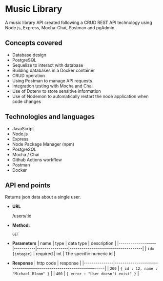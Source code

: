 # Music Library

A music library API created following a CRUD REST API technology using Node.js, Express, Mocha-Chai, Postman and pgAdmin. 

## Concepts covered

- Database design
- PostgreSQL
- Sequelize to interact with database
- Building databases in a Docker container
- CRUD operation 
- Using Postman to manage API requests
- Integration testing with Mocha and Chai
- Use of Dotenv to store sensitive information
- Use of Nodemon to automatically restart the node application when code changes

## Technologies and languages

- JavaScript
- Node.js
- Express
- Node Package Manager (npm)
- PostgreSQL
- Mocha / Chai
- Github Actions workflow
- Postman
- Docker


## API end points

Returns json data about a single user.

* **URL**

  /users/:id

* **Method:**

  `GET`
  
*  **Parameters**
| name              |  type     | data type      | description                         |
|-------------------|-----------|----------------|-------------------------------------|
| `id=[integer]`    |  required | int            | The specific numeric id             |


* **Response**
| http code     | response                                                            |
|---------------|---------------------------------------------------------------------|
| `200`         | `{ id : 12, name : "Michael Bloom" }`                               |
| `400`         | `{ error : "User doesn't exist" }`                                  |
